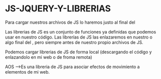 # JS-JQUERY-Y-LIBRERIAS
 Para cargar nuestros archivos de JS lo haremos justo al final del <body></body>

 Las librerias de JS es un conjunto de funciones ya definidas que podemos usar en nuestro código. Las librerías de JS las enlazaremos en nuestro <head></head> o algo final del <body></body>, pero siempre antes de nuestro propio archivos de JS. 

 Podemos cargar librerias de JS de forma local (descargando el código y enlazandolo en mi web o de froma remota)

 AOS -->Es una libreria de JS para asociar efectos de movimiento a elementos de mi web. 